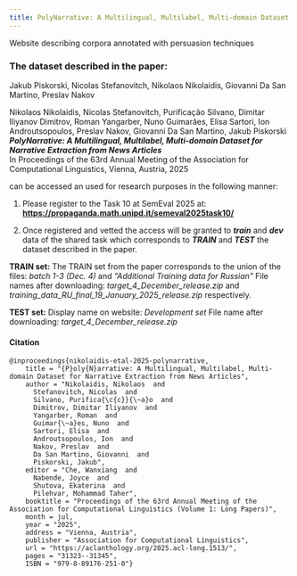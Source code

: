 ```yaml
---
title: PolyNarrative: A Multilingual, Multilabel, Multi-domain Dataset for Narrative Extraction from News Articles
---
```


Website describing corpora annotated with persuasion techniques

### The dataset described in the paper: 

Jakub Piskorski, Nicolas Stefanovitch, Nikolaos Nikolaidis, Giovanni Da San Martino, Preslav Nakov


Nikolaos Nikolaidis, Nicolas Stefanovitch, Purificação Silvano, Dimitar Iliyanov Dimitrov, Roman Yangarber, Nuno Guimarães, Elisa Sartori, Ion Androutsopoulos, Preslav Nakov, Giovanni Da San Martino, Jakub Piskorski
<br/>_**PolyNarrative: A Multilingual, Multilabel, Multi-domain Dataset for Narrative Extraction from News Articles**_<br/>
In Proceedings of the 63rd Annual Meeting of the Association for Computational Linguistics, Vienna, Austria, 2025

can be accessed an used for research purposes in the following manner:

1. Please register to the Task 10 at SemEval 2025 at:
<b>https://propaganda.math.unipd.it/semeval2025task10/</b>

2. Once registered and vetted the access will be granted to _**train**_ and _**dev**_ data of the shared task which corresponds to _**TRAIN**_ and _**TEST**_ the dataset described in the paper.

**TRAIN set:**
The TRAIN set from the paper corresponds to the union of the files: *batch 1-3 (Dec. 4)* and *"Additional Training data for Russian"*
File names after downloading: *target_4_December_release.zip* and *training_data_RU_final_19_January_2025_release.zip* respectively.

**TEST set:**
Display name on website: *Development set*
File name after downloading: *target_4_December_release.zip*

#### Citation

```
@inproceedings{nikolaidis-etal-2025-polynarrative,
    title = "{P}oly{N}arrative: A Multilingual, Multilabel, Multi-domain Dataset for Narrative Extraction from News Articles",
    author = "Nikolaidis, Nikolaos  and
      Stefanovitch, Nicolas  and
      Silvano, Purifica{\c{c}}{\~a}o  and
      Dimitrov, Dimitar Iliyanov  and
      Yangarber, Roman  and
      Guimar{\~a}es, Nuno  and
      Sartori, Elisa  and
      Androutsopoulos, Ion  and
      Nakov, Preslav  and
      Da San Martino, Giovanni  and
      Piskorski, Jakub",
    editor = "Che, Wanxiang  and
      Nabende, Joyce  and
      Shutova, Ekaterina  and
      Pilehvar, Mohammad Taher",
    booktitle = "Proceedings of the 63rd Annual Meeting of the Association for Computational Linguistics (Volume 1: Long Papers)",
    month = jul,
    year = "2025",
    address = "Vienna, Austria",
    publisher = "Association for Computational Linguistics",
    url = "https://aclanthology.org/2025.acl-long.1513/",
    pages = "31323--31345",
    ISBN = "979-8-89176-251-0"}
```


